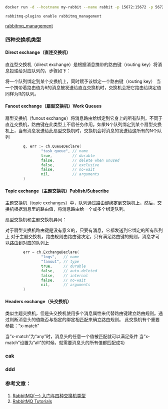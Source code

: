 ```bash
docker run -d --hostname my-rabbit --name rabbit -p 15672:15672 -p 5672:5672 rabbitmq
```

```bash
rabbitmq-plugins enable rabbitmq_management
```

[rabbitmq_management](http://localhost:15672)

### 四种交换机类型

#### Direct exchange（直连交换机）
直连型交换机（direct exchange）是根据消息携带的路由键（routing key）将消息投递给对应队列的，步骤如下：

将一个队列绑定到某个交换机上，同时赋予该绑定一个路由键（routing key）
当一个携带着路由值为R的消息被发送给直连交换机时，交换机会把它路由给绑定值同样为R的队列。
#### Fanout exchange（扇型交换机）Work Queues
扇型交换机（funout exchange）将消息路由给绑定到它身上的所有队列。不同于直连交换机，路由键在此类型上不启任务作用。如果N个队列绑定到某个扇型交换机上，当有消息发送给此扇型交换机时，交换机会将消息的发送给这所有的N个队列

```go
        q, err := ch.QueueDeclare(
                "task_queue", // name
                true,         // durable
                false,        // delete when unused
                false,        // exclusive
                false,        // no-wait
                nil,          // arguments
        )
```
#### Topic exchange（主题交换机）Publish/Subscribe
主题交换机（topic exchanges）中，队列通过路由键绑定到交换机上，然后，交换机根据消息里的路由值，将消息路由给一个或多个绑定队列。

扇型交换机和主题交换机异同：

对于扇型交换机路由键是没有意义的，只要有消息，它都发送到它绑定的所有队列上
对于主题交换机，路由规则由路由键决定，只有满足路由键的规则，消息才可以路由到对应的队列上

```go
        err = ch.ExchangeDeclare(
                "logs",   // name
                "fanout", // type
                true,     // durable
                false,    // auto-deleted
                false,    // internal
                false,    // no-wait
                nil,      // arguments
        )
```
#### Headers exchange（头交换机）
类似主题交换机，但是头交换机使用多个消息属性来代替路由键建立路由规则。通过判断消息头的值能否与指定的绑定相匹配来确立路由规则。
此交换机有个重要参数：”x-match”

当”x-match”为“any”时，消息头的任意一个值被匹配就可以满足条件
当”x-match”设置为“all”的时候，就需要消息头的所有值都匹配成功

### cak

### ddd
### 参考文章：
1. [RabbitMQ(一) 入门与四种交换机类型](https://amos-x.com/index.php/amos/archives/rabbitmq_01/)
2. [RabbitMQ Tutorials](https://www.rabbitmq.com/getstarted.html)